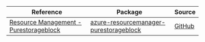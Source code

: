 | Reference | Package | Source |
|---|---|---|
|[Resource Management - Purestorageblock](resourcemanager-purestorageblock-readme.md)|[azure-resourcemanager-purestorageblock](https://repo1.maven.org/maven2/com/azure/resourcemanager/azure-resourcemanager-purestorageblock)|[GitHub](https://github.com/Azure/azure-sdk-for-java/blob/main/sdk/purestorageblock/azure-resourcemanager-purestorageblock)|
